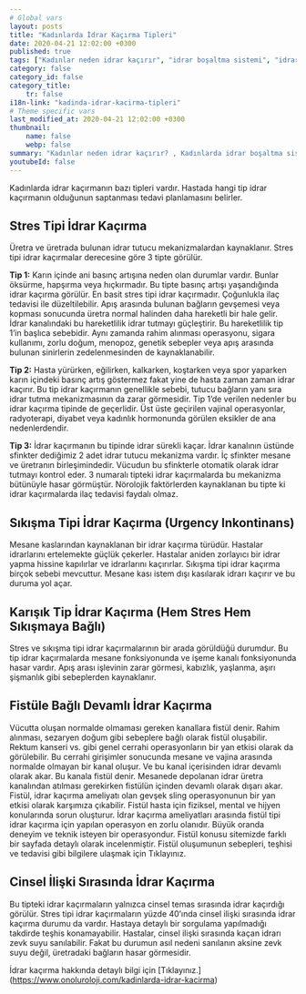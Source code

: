 ```yaml
---
# Global vars
layout: posts
title: "Kadınlarda İdrar Kaçırma Tipleri"
date: 2020-04-21 12:02:00 +0300
published: true
tags: ["Kadınlar neden idrar kaçırır", "idrar boşaltma sistemi", "idrar kaçırma tipi", "Stres tipi idrar kaçırma", "Sıkışma tipi idrar kaçırma", "Cinsel ilişkide idrar kaçırma", "İdrar kaçırma ameliyat", "TVT ameliyatı", "TOT ameliyatı" , "idrar kaçırma ilaç", "idrar kaçırma nedeni" , "karışık tip idrar kaçırma" , "fistül idrar kaçırma" , "idrar kaçırma teşhis" , "idrar tutamama" , "idrar kaçırma tedavi", "idrar kaçırma çözüm", "idrar tutamama tedavi", "idrar kaçırma ameliyatı yan etkisi" , ]
category: false
category_id: false
category_title:
    tr: false
i18n-link: "kadinda-idrar-kacirma-tipleri"
# Theme specific vars
last_modified_at: 2020-04-21 12:02:00 +0300
thumbnail:
    name: false
    webp: false
summary: "Kadınlar neden idrar kaçırır? , Kadınlarda idrar boşaltma sistemi, idrar kaçırmaların tipleri , Stres tipi idrar kaçırma, Sıkışma ve kompeks tip idrar kaçırma, Cinsel ilişkide idrar kaçırma tedavileri, İdrar kaçırmada cerrahi tedavi, Cerrahi tedavi sonrası oluşabilicek komplikasyonlar ve tedavileri , TVT, TOT ameliyatları."
youtubeId: false
---
```






Kadınlarda idrar kaçırmanın bazı tipleri vardır. Hastada hangi tip idrar kaçırmanın olduğunun saptanması tedavi planlamasını belirler.

##	Stres Tipi İdrar Kaçırma

Üretra ve üretrada bulunan idrar tutucu mekanizmalardan kaynaklanır. Stres tipi idrar kaçırmalar derecesine göre 3 tipte görülür.

**Tip 1:** Karın içinde ani basınç artışına neden olan durumlar vardır. Bunlar öksürme, hapşırma veya hıçkırmadır. Bu tipte basınç artışı yaşandığında idrar kaçırma görülür. En basit stres tipi idrar kaçırmadır. Çoğunlukla ilaç tedavisi ile düzeltilebilir. Apış arasında bulunan bağların gevşemesi veya kopması sonucunda üretra normal halinden daha hareketli bir hale gelir. İdrar kanalındaki bu hareketlilik idrar tutmayı güçleştirir. Bu hareketlilik tip 1’in başlıca sebebidir. Aynı zamanda rahim alınması operasyonu, sigara kullanımı, zorlu doğum, menopoz, genetik sebepler veya apış arasında bulunan sinirlerin zedelenmesinden de kaynaklanabilir.

**Tip 2:** Hasta yürürken, eğilirken, kalkarken, koştarken veya spor yaparken karın içindeki basınç artış göstermez fakat yine de hasta zaman zaman idrar kaçırır. Bu tip idrar kaçırmanın genellikle sebebi, tutucu bağların yanı sıra idrar tutma mekanizmasının da zarar görmesidir. Tip 1’de verilen nedenler bu idrar kaçırma tipinde de geçerlidir. Üst üste geçirilen vajinal operasyonlar, radyoterapi, diyabet veya kadınlık hormonunda görülen eksikler de ana nedenlerdendir.

**Tip 3:** İdrar kaçırmanın bu tipinde idrar sürekli kaçar. İdrar kanalının üstünde sfinkter dediğimiz 2 adet idrar tutucu mekanizma vardır. İç sfinkter mesane ve üretranın birleşimindedir. Vücudun bu sfinkterle otomatik olarak idrar tutmayı kontrol eder. 3 numaralı tipteki idrar kaçırmalarda bu mekanizma bütünüyle hasar görmüştür. Nörolojik faktörlerden kaynaklanan bu tipte ki idrar kaçırmalarda ilaç tedavisi faydalı olmaz.

##	Sıkışma Tipi İdrar Kaçırma (Urgency Inkontinans)

Mesane kaslarından kaynaklanan bir idrar kaçırma türüdür. Hastalar idrarlarını ertelemekte güçlük çekerler. Hastalar aniden zorlayıcı bir idrar yapma hissine kapılırlar ve idrarlarını kaçırırlar. Sıkışma tipi idrar kaçırma birçok sebebi mevcuttur. Mesane kası istem dışı kasılarak idrarı kaçırır ve bu duruma yol açar.

##	Karışık Tip İdrar Kaçırma (Hem Stres Hem Sıkışmaya Bağlı)

Stres ve sıkışma tipi idrar kaçırmalarının bir arada görüldüğü durumdur. Bu tip idrar kaçırmalarda mesane fonksiyonunda ve işeme kanalı fonksiyonunda hasar vardır. Apış arası işlevinin zarar görmesi, kabızlık, yaşlanma, aşırı şişmanlık gibi sebeplerden kaynaklanır.

##	Fistüle Bağlı Devamlı İdrar Kaçırma

Vücutta oluşan normalde olmaması gereken kanallara fistül denir. Rahim alınması, sezaryen doğum gibi sebeplere bağlı olarak fistül oluşabilir. Rektum kanseri vs. gibi genel cerrahi operasyonların bir yan etkisi olarak da görülebilir. Bu cerrahi girişimler sonucunda mesane ve vajina arasında normalde olmayan bir kanal oluşur. Ve bu kanal içerisinden idrar devamlı olarak akar. Bu kanala fistül denir. Mesanede depolanan idrar üretra kanalından atılması gerekirken fistülün içinden devamlı olarak dışarı akar. Fistül, idrar kaçırma ameliyatı olan gevşek sling operasyonunun bir yan etkisi olarak karşımıza çıkabilir. Fistül hasta için fiziksel, mental ve hijyen konularında sorun oluşturur. İdrar kaçırma ameliyatları arasında fistül tipi idrar kaçırma için yapılan operasyon en zorlu olanıdır. Büyük oranda deneyim ve teknik isteyen bir operasyondur. Fistül konusu sitemizde farklı bir sayfada detaylı olarak incelenmiştir. Fistül oluşumunun sebepleri, teşhisi ve tedavisi gibi bilgilere ulaşmak için Tıklayınız.

##	Cinsel İlişki Sırasında İdrar Kaçırma

Bu tipteki idrar kaçırmaların yalnızca cinsel temas sırasında idrar kaçırdığı görülür. Stres tipi idrar kaçırmaların yüzde 40’ında cinsel ilişki sırasında idrar kaçırma durumu da vardır. Hastaya detaylı bir sorgulama yapılmadığı takdirde teşhis konamayabilir. Hastalar, cinsel ilişki sırasında kaçan idrarı zevk suyu sanılabilir. Fakat bu durumun asıl nedeni sanılanın aksine zevk suyu değil, üretradaki bağların hasar görmesidir.


İdrar kaçırma hakkında detaylı bilgi için [Tıklayınız.] (https://www.onoluroloji.com/kadinlarda-idrar-kacirma)
